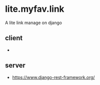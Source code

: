 # lite.myfav.link
A lite link manage on django

## client

* 

## server

* https://www.django-rest-framework.org/